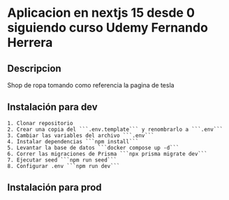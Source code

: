 # Aplicacion en nextjs 15 desde 0 siguiendo curso Udemy Fernando Herrera
## Descripcion
Shop de ropa tomando como referencia la pagina de tesla

## Instalación para dev
```
1. Clonar repositorio
2. Crear una copia del ```.env.template``` y renombrarlo a ```.env```  
3. Cambiar las variables del archivo ```.env``` 
4. Instalar dependencias ```npm install``` 
5. Levantar la base de datos ```docker compose up -d``` 
6. Correr las migraciones de Prisma ```npx prisma migrate dev``` 
7. Ejecutar seed ```npm run seed``` 
8. Configurar .env ```npm run dev``` 
```

## Instalación para prod
```

```